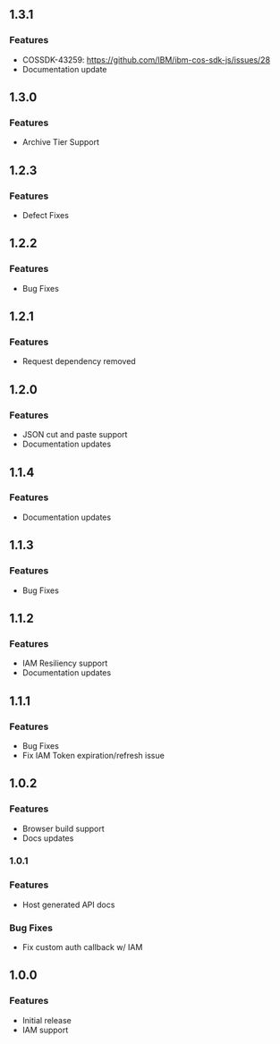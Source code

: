 ## 1.3.1
### Features
* COSSDK-43259: https://github.com/IBM/ibm-cos-sdk-js/issues/28
* Documentation update

## 1.3.0
### Features
* Archive Tier Support

## 1.2.3
### Features
*  Defect Fixes

## 1.2.2
### Features
*  Bug Fixes

## 1.2.1
### Features
* Request dependency removed

## 1.2.0
### Features
* JSON cut and paste support
* Documentation updates

## 1.1.4
### Features
* Documentation updates

## 1.1.3
### Features
* Bug Fixes

## 1.1.2
### Features
* IAM Resiliency support
* Documentation updates

## 1.1.1
### Features
* Bug Fixes
* Fix IAM Token expiration/refresh issue

## 1.0.2
### Features
* Browser build support
* Docs updates

### 1.0.1
### Features
* Host generated API docs

### Bug Fixes
* Fix custom auth callback w/ IAM

## 1.0.0
### Features
* Initial release
* IAM support
